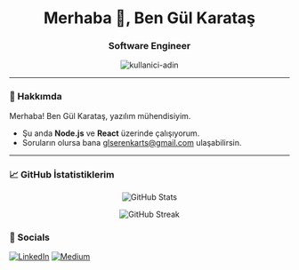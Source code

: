 <h1 align="center">Merhaba 👋, Ben Gül Karataş</h1>
<h3 align="center">Software Engineer </h3>

<p align="center">
  <img src="https://komarev.com/ghpvc/?username=kullanici-adin&label=Profil%20Ziyaret&color=0e75b6&style=flat" alt="kullanici-adin" />
</p>


---

### 📱 Hakkımda 

Merhaba! Ben Gül Karataş, yazılım mühendisiyim.

-  Şu anda **Node.js** ve **React** üzerinde çalışıyorum.
-  Soruların olursa bana [glserenkarts@gmail.com](mailto:glserenkarts@gmail.com) ulaşabilirsin.

---

### 📈 GitHub İstatistiklerim

<p align="center">
  <img src="https://github-readme-stats.vercel.app/api?username=GulKaratas&show_icons=true&theme=radical" alt="GitHub Stats" />
</p>

<p align="center">
  <img src="https://github-readme-streak-stats.herokuapp.com/?user=GulKaratas&theme=radical" alt="GitHub Streak" />
</p>



### 🔗 Socials

<p align="center">
 
  <a href="https://www.linkedin.com/in/g%C3%BCl-karata%C5%9F-29a210263/" target="_blank"><img src="https://img.shields.io/badge/LinkedIn-0077B5?style=for-the-badge&logo=linkedin&logoColor=white" alt="LinkedIn"></a>
  <a href="https://medium.com/@glserenkarts" target="_blank"><img src="https://img.shields.io/badge/Medium-12100E?style=for-the-badge&logo=medium&logoColor=white" alt="Medium"></a>
</p>

<p align="center">
  <img src="https://komarev.com/ghpvc/?username


